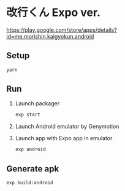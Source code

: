 # 改行くん Expo ver.

https://play.google.com/store/apps/details?id=me.morishin.kaigyokun.android

## Setup

```sh
yarn
```

## Run

1. Launch packager

    ```sh
    exp start
    ```

1. Launch Android emulator by Genymotion

1. Launch app with Expo app in emulator

    ```sh
    exp android
    ```
## Generate apk

```sh
exp build:android
```
